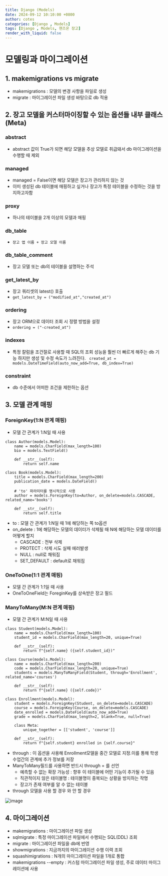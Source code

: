```yaml
---
title: Django (Models)
date: 2024-09-12 10:10:00 +0800
author: cotes
categories: [Django , Models]
tags: [Django , Models, 핸즈온 장고]
render_with_liquid: false
---
```


# 모델링과 마이그레이션

## 1. makemigrations vs migrate
- makemigrations : 모델의 변경 사항을 파일로 생성
- migrate : 마이그레이션 파일 생성 바탕으로 db 적용

## 2. 장고 모델을 커스터마이징할 수 있는 옵션들 내부 클래스(Meta)
### abstract 
- abstract 값이 True가 되면 해당 모델을 추상 모델로 취급돼서 db 마이그레이션을 수행할 때 제외

### managed
- managed = False이면 해당 모델은 장고가 관리하지 않는 것
- 이미 생성된 db 테이블에 매핑하고 싶거나 장고가 특정 테이블을 수정하는 것을 방지하고자함

### proxy
- 하나의 테이블을 2개 이상의 모델과 매핑

### db_table
- ```장고 앱 이름 + 장고 모델 이름```

### db_table_comment
- 장고 모델 또는 db의 테이블을 설명하는 주석

### get_latest_by
- 장고 쿼리셋의 latest() 호출
- ```get_latest_by = ("modified_at","created_at")```

### ordering
- 장고 ORM으로 데이터 조회 시 정렬 방법을 설정
- ```ordering = ("-created_at")```

### indexes
- 특정 칼럼을 조건절로 사용할 때 SQL의 조회 성능을 훨씬 더 빠르게 해주는 db 기능 하지만 생성 및 수정 속도가 느려진다.
``` created_at = models.DateTimeField(auto_now_add=True, db_index=True)```

### constraint
- db 수준에서 어떠한 조건을 제한하는 옵션

## 3. 모델 관계 매핑

### ForeignKey(1:N 관계 매핑)
- 모델 간 관계가 1:N일 때 사용

```
class Author(models.Model):
    name = models.CharField(max_length=100)
    bio = models.TextField()

    def __str__(self):
        return self.name
```
```
class Book(models.Model):
    title = models.CharField(max_length=200)
    publication_date = models.DateField()
    
    # 'to' 파라미터를 명시적으로 사용
    author = models.ForeignKey(to=Author, on_delete=models.CASCADE, related_name='books')

    def __str__(self):
        return self.title 
```

- to : 모델 간 관계가 1:N일 때 1에 해당하는 쪽 to옵션
- on_delete : 1에 해당하는 모델의 데이터가 삭제될 때 N에 해당하는 모델 데이터를 어떻게 할지
    - CASCADE : 전부 삭제
    - PROTECT : 삭제 시도 실패 에러발생
    - NULL : null로 채워짐
    - SET_DEFAULT : default로 채워짐


### OneToOne(1:1 관계 매핑)
- 모델 간 관계가 1:1일 때 사용
- OneToOneField는 ForeginKey를 상속받은 장고 필드

### ManyToMany(M:N 관계 매핑)
- 모델 간 관계가 M:N일 때 사용
```
class Student(models.Model):
    name = models.CharField(max_length=100)
    student_id = models.CharField(max_length=20, unique=True)

    def __str__(self):
        return f"{self.name} ({self.student_id})"
```
```
class Course(models.Model):
    name = models.CharField(max_length=200)
    code = models.CharField(max_length=20, unique=True)
    students = models.ManyToManyField(Student, through='Enrollment', related_name='courses')

    def __str__(self):
        return f"{self.name} ({self.code})"
```
```
class Enrollment(models.Model):
    student = models.ForeignKey(Student, on_delete=models.CASCADE)
    course = models.ForeignKey(Course, on_delete=models.CASCADE)
    date_enrolled = models.DateField(auto_now_add=True)
    grade = models.CharField(max_length=2, blank=True, null=True)

    class Meta:
        unique_together = [['student', 'course']]

    def __str__(self):
        return f"{self.student} enrolled in {self.course}"
```
- through : 이 옵션을 사용해 Enrollment모델을 중간 모델로 지정.이를 통해 학생 수업간의 관계에 추가 정보를 저장
- ManyToMany필드를 사용하면 반드시 through = 를 선언
    - 예측할 수 없는 확장 가능성 : 향후 이 테이블에 어떤 기능이 추가될 수 있음
    - 직관적이지 않은 테이블명 : 테이블명이 중복되는 상황을 방지하는 작명
    - 장고가 존재 여부를 알 수 없는 테이블
- through 모델을 사용 할 경우 와 안 할 경우

![image](https://github.com/user-attachments/assets/8a17611e-1f74-4627-805e-beadc3fb9973)


## 4. 마이그레이션
- makemigrations : 마이그레이션 파일 생성
- sqlmigrate : 특정 마이그레이션 파일에서 수행되는 SQL(DDL) 조회
- migrate : 마이그레이션 파일을 db에 반영
- showmigrations : 지금까지의 마이그레이션 수행 이력 조회
- squashimigrations : N개의 마이그레이션 파일을 1개로 통합
- makemigrations --empty : 커스텀 마이그레이션 파일 생성, 주로 데이터 마이그레이션에 사용